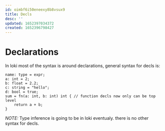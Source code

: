 ```yaml
---
id: oimbf6i50eneexy8b8vsux9
title: Decls
desc: ''
updated: 1652397034372
created: 1652396798427
---
```


# Declarations
In loki most of the syntax is around declarations, general syntax
for decls is:
```
name: type = expr;
a: int = 2;
b: float = 2.2;
c: string = "hello";
d: bool = true;
sum = fn(a: int, b: int) int { // function decls now only can be top level
    return a + b;
}
```
*NOTE:* Type inference is going to be in loki eventualy.
there is no other syntax for decls.